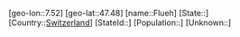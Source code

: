 ﻿---
location: [47.48,7.52]
type: City
tags:
- geo/City


SpocWebEntityId: 30198
isDeleted: false
confidential: public

---
[geo-lon::7.52]
[geo-lat::47.48]
[name::Flueh]
[State::]
[Country::[Switzerland](geo/Continent/Europe/Switzerland.md)]
[StateId::]
[Population::]
[Unknown::]

